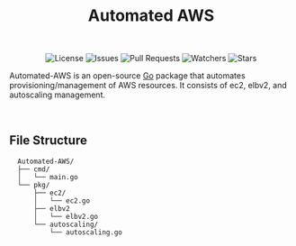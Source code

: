 <h1 align="center">Automated AWS</h1>
<br />


  <p align="center">  
    <img src="https://img.shields.io/github/license/AbhiAlest/Automated-AWS.svg" alt = "License" >
    <img src="https://img.shields.io/github/issues/AbhiAlest/Automated-AWS.svg" alt = "Issues" >
    <img src="https://img.shields.io/github/issues-pr/AbhiAlest/Automated-AWS.svg" alt = "Pull Requests" >
    <img src="https://img.shields.io/github/watchers/AbhiAlest/Automated-AWS.svg" alt = "Watchers" >
    <img src="https://img.shields.io/github/stars/AbhiAlest/Automated-AWS.svg" alt = "Stars" >
  </p>
  

   Automated-AWS is an open-source [Go](https://go.dev/) package that automates provisioning/management of AWS resources. It consists of ec2, elbv2, and autoscaling management.


<br />  

  
<h2>File Structure</h2>

  ```
    Automated-AWS/
    ├── cmd/
    │   └── main.go
    └── pkg/
        ├── ec2/
        │   └── ec2.go
        ├── elbv2
        │   └── elbv2.go
        └── autoscaling/
            └── autoscaling.go
  ```
   
<br />
